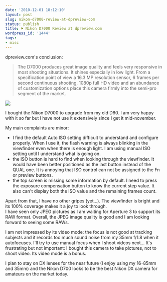 ```yaml
---
date: '2010-12-01 18:12:10'
layout: post
slug: nikon-d7000-review-at-dpreview-com
status: publish
title: ⚑ Nikon D7000 Review at dpreview.com
wordpress_id: '1444'
tags:
- misc
---
```


dpreview.com's conclusion:

> The D7000 produces great image quality and feels very responsive in most shooting situations. It shines especially in low light. From a specification point of view a 16.3 MP resolution sensor, 6 frames per second continuous shooting, 1080p full HD video and an abundance of customization options place this camera firmly into the semi-pro segment of the market.

![](http://a.img-dpreview.com/reviews/NikonD7000/images/intro.jpg)

I bought the Nikon D7000 to upgrade from my old D60. I am very happy with it so far but I have not use it extensively since I get it mid-november. 

My main complaints are minor:

* I find the default Auto ISO setting difficult to understand and configure properly. When I use it, the flash warning is always blinking in the viewfinder even when there is enough light. I am using manual ISO setting until I understand what is going on.
* the ISO button is hard to find when looking through the viewfinder. It would have been better positioned as the last button instead of the QUAL one. It is annoying that ISO control can not be assigned to the Fn or preview buttons.
* the top screen is missing some information by default. I need to press the exposure compensation  button to know the current step value. It also can't display both the ISO value and the remaining frames count.

Apart from that, I have no other gripes (yet...). The viewfinder is bright and its 100% coverage makes it  a joy to look through.  
I have seen only JPEG pictures as I am waiting for Aperture 3 to support its RAW format. Overall, the JPEG image quality is good and I am looking forward to seeing some RAWs.

I am not impressed by its video mode: the focus is not good at tracking subjects and it records too much sound noise from my 35mm f/1.8 when it autofocuses. I'll try to use manual focus when I shoot videos next... It's frustrating but not important: I bought this camera to take pictures, not to shoot video. Its video mode is a bonus.

I plan to stay on DX lenses for the near future (I enjoy using my 16-85mm and 35mm) and the Nikon D700 looks to be the best Nikon DX camera for amateurs on the market today.
